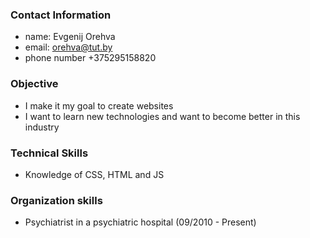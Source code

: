 ### Contact Information

 - name: Evgenij Orehva 
 - email: orehva@tut.by 
 - phone number +375295158820

 ### Objective

- I make it my goal to create websites
- I want to learn new technologies and want to become better in this industry

### Technical Skills

- Knowledge of CSS, HTML and JS

### Organization skills
- Psychiatrist in a psychiatric hospital (09/2010 - Present)